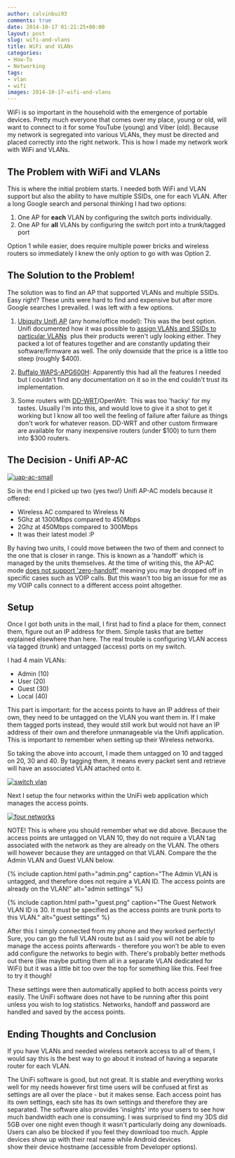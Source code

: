 ```yaml
---
author: calvinbui93
comments: true
date: 2014-10-17 01:21:25+00:00
layout: post
slug: wifi-and-vlans
title: WiFi and VLANs
categories:
- How-To
- Networking
tags:
- vlan
- wifi
images: 2014-10-17-wifi-and-vlans
---
```


WiFi is so important in the household with the emergence of portable devices. Pretty much everyone that comes over my place, young or old, will want to connect to it for some YouTube (young) and Viber (old). Because my network is segregated into various VLANs, they must be directed and placed correctly into the right network. This is how I made my network work with WiFi and VLANs.

<!-- more -->

## The Problem with WiFi and VLANs

This is where the initial problem starts. I needed both WiFi and VLAN support but also the ability to have multiple SSIDs, one for each VLAN. After a long Google search and personal thinking I had two options:

1. One AP for **each** VLAN by configuring the switch ports individually.
2. One AP for **all** VLANs by configuring the switch port into a trunk/tagged port

Option 1 while easier, does require multiple power bricks and wireless routers so immediately I knew the only option to go with was Option 2.

## The Solution to the Problem!

The solution was to find an AP that supported VLANs and multiple SSIDs. Easy right? These units were hard to find and expensive but after more Google searches I prevailed. I was left with a few options.

1. [Ubiquity Unifi AP](http://www.ubnt.com/unifi/unifi-ap/) (any home/office model): This was the best option. Unifi documented how it was possible to [assign VLANs and SSIDs to particular VLANs](http://wiki.ubnt.com/UniFi_and_switch_VLAN_configuration)  plus their products weren't ugly looking either. They packed a lot of features together and are constantly updating their software/firmware as well. The only downside that the price is a little too steep (roughly $400).


2. [Buffalo WAPS-APG600H](http://www.buffalotech.com/products/wireless/business-class-access-points/airstation-pro-80211n-gigabit-concurrent-dual-band-poe-wireless-access-point): Apparently this had all the features I needed but I couldn't find any documentation on it so in the end couldn't trust its implementation.


3. Some routers with [DD-WRT](http://www.dd-wrt.com/wiki/index.php/Multiple_WLANs)/OpenWrt:  This was too 'hacky' for my tastes. Usually I'm into this, and would love to give it a shot to get it working but I know all too well the feeling of failure after failure as things don't work for whatever reason. DD-WRT and other custom firmware are available for many inexpensive routers (under $100) to turn them into $300 routers.

## The Decision - Unifi AP-AC

[![uap-ac-small](/images/{{page.images}}/uap-ac-small.png)](/images/{{page.images}}/uap-ac-small.png)

So in the end I picked up two (yes two!) Unifi AP-AC models because it offered:

* Wireless AC compared to Wireless N
* 5Ghz at 1300Mbps compared to 450Mbps
* 2Ghz at 450Mbps compared to 300Mbps
* It was their latest model :P

By having two units, I could move between the two of them and connect to the one that is closer in range. This is known as a 'handoff' which is managed by the units themselves. At the time of writing this, the AP-AC mode [does not support 'zero-handoff'](https://community.ubnt.com/t5/UniFi-Feature-Requests/Zero-Handoff-on-UAP-AC/idi-p/641543) meaning you may be dropped off in specific cases such as VOIP calls. But this wasn't too big an issue for me as my VOIP calls connect to a different access point altogether.

## Setup

Once I got both units in the mail, I first had to find a place for them, connect them, figure out an IP address for them. Simple tasks that are better explained elsewhere than here. The real trouble is configuring VLAN access via tagged (trunk) and untagged (access) ports on my switch.

I had 4 main VLANs:

* Admin (10)
* User (20)
* Guest (30)
* Local (40)

This part is important: for the access points to have an IP address of their own, they need to be untagged on the VLAN you want them in. If I make them tagged ports instead, they would still work but would not have an IP address of their own and therefore unmanageable via the Unifi application. This is important to remember when setting up their Wireless networks.

So taking the above into account, I made them untagged on 10 and tagged on 20, 30 and 40. By tagging them, it means every packet sent and retrieve will have an associated VLAN attached onto it.

[![switch vlan](/images/{{page.images}}/capture3.png)](/images/{{page.images}}/capture3.png)

Next I setup the four networks within the UniFi web application which manages the access points.

[![four networks](/images/{{page.images}}/capture4.png)](/images/{{page.images}}/capture4.png)

NOTE! This is where you should remember what we did above. Because the access points are untagged on VLAN 10, they do not require a VLAN tag associated with the network as they are already on the VLAN. The others will however because they are untagged on that VLAN. Compare the the Admin VLAN and Guest VLAN below.

{% include caption.html path="admin.png" caption="The Admin VLAN is untagged, and therefore does not require a VLAN ID. The access points are already on the VLAN!" alt="admin settings" %}

{% include caption.html path="guest.png" caption="The Guest Network VLAN ID is 30. It must be specified as the access points are trunk ports to this VLAN." alt="guest settings" %}

After this I simply connected from my phone and they worked perfectly! Sure, you can go the full VLAN route but as I said you will not be able to manage the access points afterwards - therefore you won't be able to even add configure the networks to begin with. There's probably better methods out there (like maybe putting them all in a separate VLAN dedicated for WiFi) but it was a little bit too over the top for something like this. Feel free to try it though!

These settings were then automatically applied to both access points very easily. The UniFi software does not have to be running after this point unless you wish to log statistics. Networks, handoff and password are handled and saved by the access points.

## Ending Thoughts and Conclusion

If you have VLANs and needed wireless network access to all of them, I would say this is the best way to go about it instead of having a separate router for each VLAN.

The UniFi software is good, but not great. It is stable and everything works well for my needs however first time users will be confused at first as settings are all over the place - but it makes sense. Each access point has its own settings, each site has its own settings and therefore they are separated. The software also provides 'insights' into your users to see how much bandwidth each one is consuming. I was surprised to find my 3DS did 5GB over one night even though it wasn't particularly doing any downloads. Users can also be blocked if you feel they download too much. Apple devices show up with their real name while Android devices show their device hostname (accessible from Developer options).

